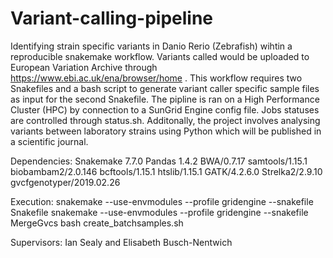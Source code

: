 # Variant-calling-pipeline
Identifying strain specific variants in Danio Rerio (Zebrafish) wihtin a reproducible snakemake workflow. Variants called would be uploaded to European Variation Archive through https://www.ebi.ac.uk/ena/browser/home . This workflow requires two Snakefiles and a bash script to generate variant caller specific sample files as input for the second Snakefile. The pipline is ran on a High Performance Cluster (HPC) by connection to a SunGrid Engine config file. Jobs statuses are controlled through status.sh. Additonally, the project involves analysing variants between laboratory strains using Python which will be published in a scientific journal.

Dependencies: Snakemake 7.7.0 Pandas 1.4.2 BWA/0.7.17 samtools/1.15.1 biobambam2/2.0.146 bcftools/1.15.1 htslib/1.15.1 GATK/4.2.6.0 Strelka2/2.9.10 gvcfgenotyper/2019.02.26

Execution: snakemake --use-envmodules --profile gridengine --snakefile Snakefile
snakemake --use-envmodules --profile gridengine --snakefile MergeGvcs
bash create_batchsamples.sh

Supervisors: Ian Sealy and Elisabeth Busch-Nentwich
